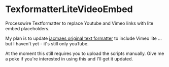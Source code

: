 # TexformatterLiteVideoEmbed
Processwire Textformatter to replace Youtube and Vimeo links with lite embed placeholders.

My plan is to update [jacmaes original text formatter](https://github.com/jacmaes/TextformatterLiteYouTubeEmbed) to include Vimeo lite ... but I haven't yet - it's still only youTube.

At the moment this still requires you to upload the scripts manually. Give me a poke if you're interested in using this and I'll get it updated.